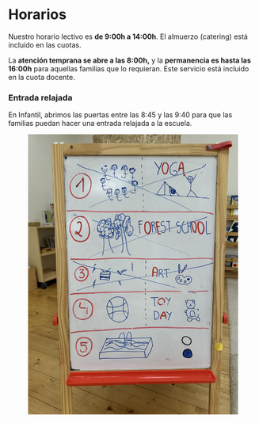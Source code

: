 # Horarios

Nuestro horario lectivo es **de 9:00h a 14:00h**. El almuerzo (catering) está incluido en las cuotas.

La **atención temprana se abre a las 8:00h,** y la **permanencia es hasta las 16:00h** para aquellas familias que lo requieran. Este servicio está incluido en la cuota docente.

### Entrada relajada

En Infantil, abrimos las puertas entre las 8:45 y las 9:40 para que las familias puedan hacer una entrada relajada a la escuela.&#x20;

<figure><img src="../.gitbook/assets/IMG_0683.JPG" alt=""><figcaption></figcaption></figure>
